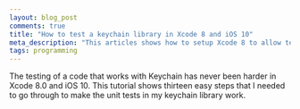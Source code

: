 ```yaml
---
layout: blog_post
comments: true
title: "How to test a keychain library in Xcode 8 and iOS 10"
meta_description: "This articles shows how to setup Xcode 8 to allow testing a Keychain library."
tags: programming
---
```


The testing of a code that works with Keychain has never been harder in Xcode 8.0 and iOS 10. This tutorial shows thirteen easy steps that I needed to go through to make the unit tests in my keychain library work.

